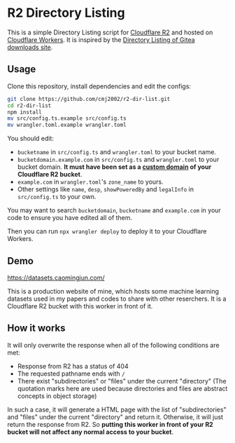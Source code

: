 # R2 Directory Listing

This is a simple Directory Listing script for [Cloudflare R2](https://developers.cloudflare.com/r2/) and hosted on [Cloudflare Workers](https://workers.cloudflare.com/). It is inspired by the [Directory Listing of Gitea downloads site](https://blog.gitea.com/evolution-of-the-gitea-downloads-site/).

## Usage

Clone this repository, install dependencies and edit the configs:

```bash
git clone https://github.com/cmj2002/r2-dir-list.git
cd r2-dir-list
npm install
mv src/config.ts.example src/config.ts
mv wrangler.toml.example wrangler.toml
```

You should edit:
- `bucketname` in `src/config.ts` and `wrangler.toml` to your bucket name.
- `bucketdomain.example.com` in `src/config.ts` and `wrangler.toml` to your bucket domain. **It must have been set as a [custom domain](https://developers.cloudflare.com/r2/buckets/public-buckets/#custom-domains) of your Cloudflare R2 bucket**.
- `example.com` in `wrangler.toml`'s `zone_name` to yours.
- Other settings like `name`, `desp`, `showPoweredBy` and `legalInfo` in `src/config.ts` to your own.

You may want to search `bucketdomain`, `bucketname` and `example.com` in your code to ensure you have edited all of them.

Then you can run `npx wrangler deploy` to deploy it to your Cloudflare Workers.

## Demo

https://datasets.caomingjun.com/

This is a production website of mine, which hosts some machine learning datasets used in my papers and codes to share with other reserchers. It is a Cloudflare R2 bucket with this worker in front of it.

## How it works

It will only overwrite the response when all of the following conditions are met:
- Response from R2 has a status of 404
- The requested pathname ends with `/`
- There exist "subdirectories" or "files" under the current "directory" (The quotation marks here are used because directories and files are abstract concepts in object storage)

In such a case, it will generate a HTML page with the list of "subdirectories" and "files" under the current "directory" and return it. Otherwise, it will just return the response from R2. So **putting this worker in front of your R2 bucket will not affect any normal access to your bucket**.
